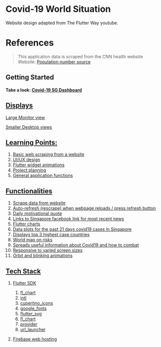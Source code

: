 # Covid-19 World Situation
Website design adapted from The Flutter Way youtube.

# References
> This application data is scraped from the CNN health website
> <br>Website: <a href="https://worldpopulationreview.com" target="_blank">Population number source</a>

## Getting Started
#### Take a look: <a href="https://covid19-sg-37b20.web.app/#/" target="_blank"><u>Covid-19 SG Dashboard</a>

   
## Displays
Large Monitor view
   
Smaller Desktop views

## Learning Points:
1. Basic web scraping from a website
2. UI/UX design
3. Flutter widget animations
4. Project planning
5. General application functions

## Functionalities
1. Scrape data from website
2. Auto-refresh (rescrape) when webpage reloads / press refresh button
3. Daily motivational quote
4. Links to Singapore facebook link for most recent news
5. Flutter charts
6. Data plots for the past 21 days covid19 cases in Singapore
7. Displays top 3 highest case countries
8. World map on risks
9. Spreads useful information about Covid19 and how to combat
10. Responsive to varied screen sizes
11. Orbit and blinking animations
   
## Tech Stack
1. Flutter SDK
   1. fl_chart
   2. intl
   3. cupertino_icons
   4. google_fonts
   5. flutter_svg
   6. fl_chart
   7. provider
   8. url_launcher

2. Firebase web hosting
